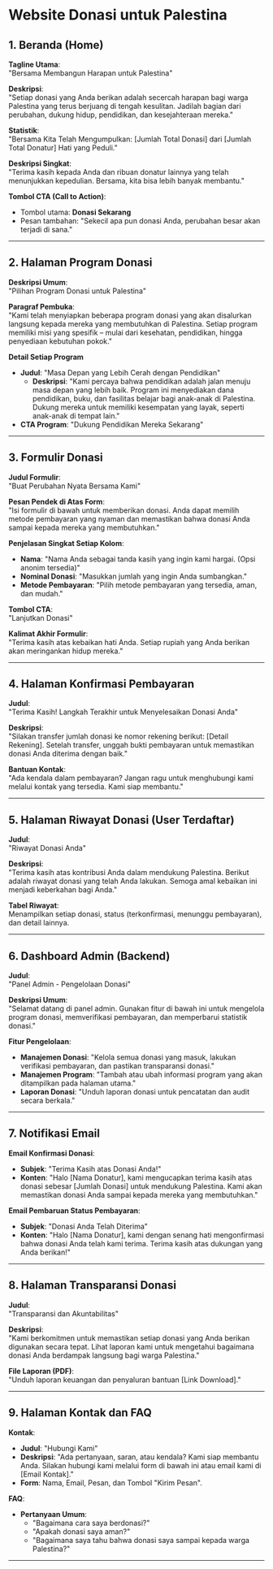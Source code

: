 # Website Donasi untuk Palestina

## 1. Beranda (Home)

**Tagline Utama**:  
"Bersama Membangun Harapan untuk Palestina"

**Deskripsi**:  
"Setiap donasi yang Anda berikan adalah secercah harapan bagi warga Palestina yang terus berjuang di tengah kesulitan. Jadilah bagian dari perubahan, dukung hidup, pendidikan, dan kesejahteraan mereka."

**Statistik**:  
"Bersama Kita Telah Mengumpulkan: [Jumlah Total Donasi] dari [Jumlah Total Donatur] Hati yang Peduli."

**Deskripsi Singkat**:  
"Terima kasih kepada Anda dan ribuan donatur lainnya yang telah menunjukkan kepedulian. Bersama, kita bisa lebih banyak membantu."

**Tombol CTA (Call to Action)**:  
- Tombol utama: **Donasi Sekarang**
- Pesan tambahan: "Sekecil apa pun donasi Anda, perubahan besar akan terjadi di sana."

---

## 2. Halaman Program Donasi

**Deskripsi Umum**:  
"Pilihan Program Donasi untuk Palestina"

**Paragraf Pembuka**:  
"Kami telah menyiapkan beberapa program donasi yang akan disalurkan langsung kepada mereka yang membutuhkan di Palestina. Setiap program memiliki misi yang spesifik – mulai dari kesehatan, pendidikan, hingga penyediaan kebutuhan pokok."

**Detail Setiap Program**  
- **Judul**: "Masa Depan yang Lebih Cerah dengan Pendidikan"
  - **Deskripsi**: "Kami percaya bahwa pendidikan adalah jalan menuju masa depan yang lebih baik. Program ini menyediakan dana pendidikan, buku, dan fasilitas belajar bagi anak-anak di Palestina. Dukung mereka untuk memiliki kesempatan yang layak, seperti anak-anak di tempat lain."
- **CTA Program**: "Dukung Pendidikan Mereka Sekarang"

---

## 3. Formulir Donasi

**Judul Formulir**:  
"Buat Perubahan Nyata Bersama Kami"

**Pesan Pendek di Atas Form**:  
"Isi formulir di bawah untuk memberikan donasi. Anda dapat memilih metode pembayaran yang nyaman dan memastikan bahwa donasi Anda sampai kepada mereka yang membutuhkan."

**Penjelasan Singkat Setiap Kolom**:
- **Nama**: "Nama Anda sebagai tanda kasih yang ingin kami hargai. (Opsi anonim tersedia)"
- **Nominal Donasi**: "Masukkan jumlah yang ingin Anda sumbangkan."
- **Metode Pembayaran**: "Pilih metode pembayaran yang tersedia, aman, dan mudah."

**Tombol CTA**:  
"Lanjutkan Donasi"

**Kalimat Akhir Formulir**:  
"Terima kasih atas kebaikan hati Anda. Setiap rupiah yang Anda berikan akan meringankan hidup mereka."

---

## 4. Halaman Konfirmasi Pembayaran

**Judul**:  
"Terima Kasih! Langkah Terakhir untuk Menyelesaikan Donasi Anda"

**Deskripsi**:  
"Silakan transfer jumlah donasi ke nomor rekening berikut: [Detail Rekening]. Setelah transfer, unggah bukti pembayaran untuk memastikan donasi Anda diterima dengan baik."

**Bantuan Kontak**:  
"Ada kendala dalam pembayaran? Jangan ragu untuk menghubungi kami melalui kontak yang tersedia. Kami siap membantu."

---

## 5. Halaman Riwayat Donasi (User Terdaftar)

**Judul**:  
"Riwayat Donasi Anda"

**Deskripsi**:  
"Terima kasih atas kontribusi Anda dalam mendukung Palestina. Berikut adalah riwayat donasi yang telah Anda lakukan. Semoga amal kebaikan ini menjadi keberkahan bagi Anda."

**Tabel Riwayat**:  
Menampilkan setiap donasi, status (terkonfirmasi, menunggu pembayaran), dan detail lainnya.

---

## 6. Dashboard Admin (Backend)

**Judul**:  
"Panel Admin - Pengelolaan Donasi"

**Deskripsi Umum**:  
"Selamat datang di panel admin. Gunakan fitur di bawah ini untuk mengelola program donasi, memverifikasi pembayaran, dan memperbarui statistik donasi."

**Fitur Pengelolaan**:
- **Manajemen Donasi**: "Kelola semua donasi yang masuk, lakukan verifikasi pembayaran, dan pastikan transparansi donasi."
- **Manajemen Program**: "Tambah atau ubah informasi program yang akan ditampilkan pada halaman utama."
- **Laporan Donasi**: "Unduh laporan donasi untuk pencatatan dan audit secara berkala."

---

## 7. Notifikasi Email

**Email Konfirmasi Donasi**:
- **Subjek**: "Terima Kasih atas Donasi Anda!"
- **Konten**: "Halo [Nama Donatur], kami mengucapkan terima kasih atas donasi sebesar [Jumlah Donasi] untuk mendukung Palestina. Kami akan memastikan donasi Anda sampai kepada mereka yang membutuhkan."

**Email Pembaruan Status Pembayaran**:
- **Subjek**: "Donasi Anda Telah Diterima"
- **Konten**: "Halo [Nama Donatur], kami dengan senang hati mengonfirmasi bahwa donasi Anda telah kami terima. Terima kasih atas dukungan yang Anda berikan!"

---

## 8. Halaman Transparansi Donasi

**Judul**:  
"Transparansi dan Akuntabilitas"

**Deskripsi**:  
"Kami berkomitmen untuk memastikan setiap donasi yang Anda berikan digunakan secara tepat. Lihat laporan kami untuk mengetahui bagaimana donasi Anda berdampak langsung bagi warga Palestina."

**File Laporan (PDF)**:  
"Unduh laporan keuangan dan penyaluran bantuan [Link Download]."

---

## 9. Halaman Kontak dan FAQ

**Kontak**:
- **Judul**: "Hubungi Kami"
- **Deskripsi**: "Ada pertanyaan, saran, atau kendala? Kami siap membantu Anda. Silakan hubungi kami melalui form di bawah ini atau email kami di [Email Kontak]."
- **Form**: Nama, Email, Pesan, dan Tombol "Kirim Pesan".

**FAQ**:
- **Pertanyaan Umum**:
  - "Bagaimana cara saya berdonasi?"
  - "Apakah donasi saya aman?"
  - "Bagaimana saya tahu bahwa donasi saya sampai kepada warga Palestina?"

---


